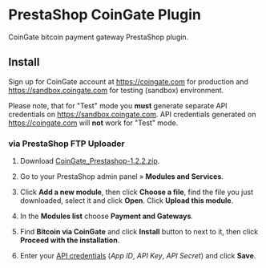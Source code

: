 # PrestaShop CoinGate Plugin

CoinGate bitcoin payment gateway PrestaShop plugin.

## Install

Sign up for CoinGate account at <https://coingate.com> for production and <https://sandbox.coingate.com> for testing (sandbox) environment.

Please note, that for "Test" mode you **must** generate separate API credentials on <https://sandbox.coingate.com>. API credentials generated on <https://coingate.com> will **not** work for "Test" mode.

### via PrestaShop FTP Uploader

1. Download [CoinGate_Prestashop-1.2.2.zip](https://github.com/coingate/prestashop-plugin/releases/download/v1.2.2/CoinGate_Prestashop-1.2.2.zip).

2. Go to your PrestaShop admin panel » **Modules and Services**.

3. Click **Add a new module**, then click **Choose a file**, find the file you just downloaded, select it and click **Open**. Click **Upload this module**.

4. In the **Modules list** choose **Payment and Gateways**.

5. Find **Bitcoin via CoinGate** and click **Install** button to next to it, then click **Proceed with the installation**.

6. Enter your [API credentials](http://support.coingate.com/knowledge_base/topics/how-can-i-create-coingate-api-credentials) (*App ID*, *API Key*, *API Secret*) and click **Save**.
